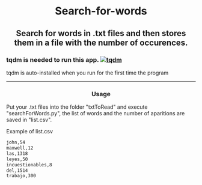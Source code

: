 <h1 align="center">Search-for-words</h1>


 <h2 align="center">Search for words in .txt files and then stores them in a file with the number of occurences.</h2>

### tqdm is needed to run this app. [![tqdm](https://img.shields.io/badge/GitHub%20tqdm-gray.svg)](https://github.com/tqdm/tqdm.github.io/blob/src/sources/index.md) 

 tqdm is auto-installed when you run for the first time the program

 
<hr>

<h3 align="center"> Usage</h3>

 Put your .txt files into the folder "txtToRead" and execute "searchForWords.py", the list of words and the number of aparitions are saved in "list.csv".



Example of list.csv
```sh
john,54
maxwell,12
las,1318
leyes,50
incuestionables,8
del,1514
trabajo,300
```

